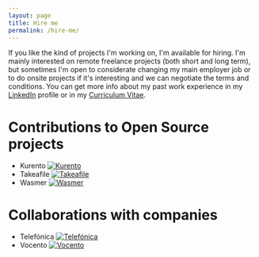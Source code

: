 ```yaml
---
layout: page
title: Hire me
permalink: /hire-me/
---
```


If you like the kind of projects I'm working on, I'm available for hiring. I'm
mainly interested on remote freelance projects (both short and long term), but
sometimes I'm open to considerate changing my main employer job or to do onsite
projects if it's interesting and we can negotiate the terms and conditions. You
can get more info about my past work experience in my
[LinkedIn](https://www.linkedin.com/in/piranna/) profile or in my
[Curriculum Vitae](Leganes-Combarro_Jesus_resume.pdf).

# Contributions to Open Source projects

- Kurento [![Kurento](https://www.kurento.org/sites/default/files/kurento.png "Kurento")](https://www.kurento.org/)
- Takeafile [![Takeafile](https://avatars1.githubusercontent.com/u/44590114 "Takeafile")](https://github.com/Takeafile)
- Wasmer [![Wasmer](https://docs.wasmer.io/img/wasmer-logo.svg "Wasmer")](https://wasmer.io/)

# Collaborations with companies

- Telefónica [![Telefónica](https://www.telefonica.com/image/company_logo?img_id=4585436 "Telefónica")](https://www.telefonica.com)
- Vocento [![Vocento](https://www.vocento.com/vocentocom/wp-content/uploads/sites/5/2017/02/logo_vocento_15.png "Vocento")](https://www.vocento.com/)
